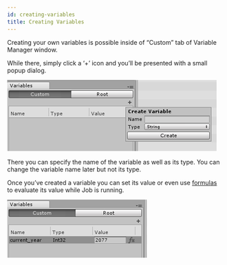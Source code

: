 ```yaml
---
id: creating-variables
title: Creating Variables
---
```


Creating your own variables is possible inside of “Custom” tab of Variable Manager window. 

While there, simply click a ‘+’ icon and you’ll be presented with a small popup dialog.

![](/assets/variables/variable-creation-dialog.png)

There you can specify the name of the variable as well as its type. You can change the variable name later but not its type.

Once you’ve created a variable you can set its value or even use [formulas](formulas/formula-basics.md) to evaluate its value while Job is running.

![](/assets/variables/created-variable.png)